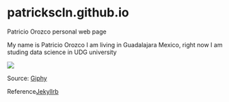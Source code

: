# patrickscln.github.io



Patricio Orozco personal web page


My name is Patricio Orozco I am living in Guadalajara Mexico, right now I am studing data science in UDG university 



![](https://media.giphy.com/media/xT9C25UNTwfZuk85WP/giphy-downsized.gif)

Source: [Giphy](https://media.giphy.com/media/xT9C25UNTwfZuk85WP/giphy-downsized.gif)

Reference[Jekyllrb](https://jekyllrb.com/showcase/)
